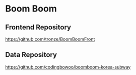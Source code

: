 # Boom Boom
## Frontend Repository
https://github.com/tronze/BoomBoomFront
## Data Repository
https://github.com/codingbowoo/boomboom-korea-subway